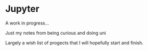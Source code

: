 # Jupyter

A work in progress...

Just my notes from being curious and doing uni

Largely a wish list of progects that I will hopefully start and finish.